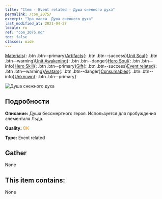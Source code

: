 ```yaml
---
title: "Item - Event related - Душа снежного духа"
permalink: /con_2075/
excerpt: "Эра хаоса  Душа снежного духа"
last_modified_at: 2021-04-27
locale: ru
ref: "con_2075.md"
toc: false
classes: wide
---
```

 [Materials](/ItemsRU/){: .btn .btn--primary}[Artifacts](/ItemsRU/Artifacts/){: .btn .btn--success}[Unit Soul](/ItemsRU/UnitSoul/){: .btn .btn--warning}[Unit Awakening](/ItemsRU/UnitAwakening/){: .btn .btn--danger}[Hero Soul](/ItemsRU/HeroSoul/){: .btn .btn--info}[Hero Skill](/ItemsRU/HeroSkill/){: .btn .btn--primary}[Gift](/ItemsRU/Gift/){: .btn .btn--success}[Event related](/ItemsRU/Events/){: .btn .btn--warning}[Avatars](/ItemsRU/Avatars/){: .btn .btn--danger}[Consumables](/ItemsRU/Consumables/){: .btn .btn--info}[Unknown](/ItemsRU/Unknown/){: .btn .btn--primary}

 ![Душа снежного духа](/images/t/juexing_903.jpg)

## Подробности
 **Описание:** Душа бессмертного героя. Используется для пробуждения элементаля Льда.

 **Quality:** <span style="color: #FF8C00">OK</span>

 **Type:** Event related

## Gather

  None

## This item contains:

  None

